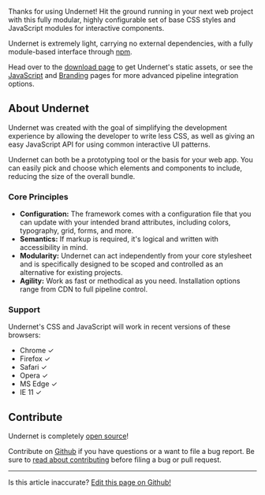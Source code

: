 Thanks for using Undernet! Hit the ground running in your next web project with this fully modular, highly configurable set of base CSS styles and JavaScript modules for interactive components.

Undernet is extremely light, carrying no external dependencies, with a fully module-based interface through [npm](https://www.npmjs.org/package/undernet).

Head over to the [download page](/docs/overview/download) to get Undernet's static assets, or see the [JavaScript](/docs/overview/javascript) and [Branding](/docs/overview/branding) pages for more advanced pipeline integration options.

## About Undernet

Undernet was created with the goal of simplifying the development experience by allowing the developer to write less CSS, as well as giving an easy JavaScript API for using common interactive UI patterns.

Undernet can both be a prototyping tool or the basis for your web app. You can easily pick and choose which elements and components to include, reducing the size of the overall bundle.

### Core Principles

- **Configuration:** The framework comes with a configuration file that you can update with your intended brand attributes, including colors, typography, grid, forms, and more.
- **Semantics:** If markup is required, it's logical and written with accessibility in mind.
- **Modularity:** Undernet can act independently from your core stylesheet and is specifically designed to be scoped and controlled as an alternative for existing projects.
- **Agility:** Work as fast or methodical as you need. Installation options range from CDN to full pipeline control.

### Support

Undernet's CSS and JavaScript will work in recent versions of these browsers:

- Chrome ✓
- Firefox ✓
- Safari ✓
- Opera ✓
- MS Edge ✓
- IE 11 ✓

## Contribute

Undernet is completely [open source](https://en.wikipedia.org/wiki/Free_and_open-source_software)!

Contribute on [Github](https://www.github.com/geotrev/undernet/issues) if you have questions or a want to file a bug report. Be sure to [read about contributing](https://github.com/geotrev/undernet/blob/master/CONTRIBUTING.md) before filing a bug or pull request.

<hr />
<p class="has-right-text">Is this article inaccurate? <a href="https://github.com/geotrev/undernet/tree/master/docs/introduction.md">Edit this page on Github!</a></p>
